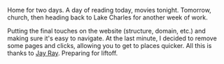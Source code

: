 
Home for two days. A day of reading today, movies tonight. Tomorrow, church, then heading back to Lake Charles for another week of work.

Putting the final touches on the website (structure, domain, etc.) and making sure it's easy to navigate. At the last minute, I decided to remove some pages and clicks, allowing you to get to places quicker. All this is thanks to [Jay Ray][1]. Preparing for liftoff.

[1]:	https://engineeredeloquence.com
